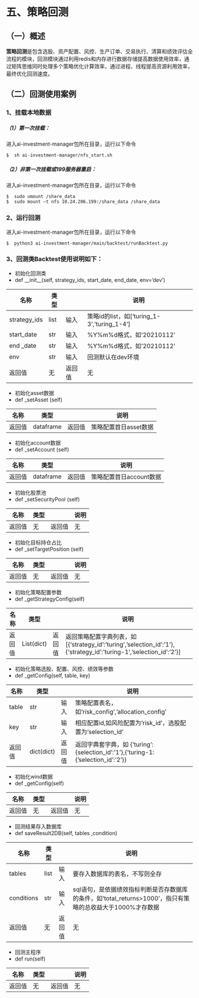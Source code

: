 # 五、策略回测
## （一）概述
**策略回测**是包含选股、资产配置、风控、生产订单、交易执行、清算和绩效评估全流程的模块，回测模块通过利用redis和内存进行数据存储提高数据使用效率，通过矩阵思维同时处理多个策略优化计算效率，通过进程、线程提高资源利用效率，最终优化回测速度。
## （二）回测使用案例
### 1、挂载本地数据
##### （1）第一次挂载：
进入ai-investment-manager包所在目录，运行以下命令

```shell
$  sh ai-investment-manager/nfs_start.sh
```

##### （2）非第一次挂载或199服务器重启：
进入ai-investment-manager包所在目录，运行以下命令

```shell
$  sudo umount /share_data
$  sudo mount –t nfs 10.24.206.199:/share_data /share_data
```

### 2、运行回测
进入ai-investment-manager包所在目录，运行以下命令

```shell
$  python3 ai-investment-manager/main/backtest/runBacktest.py
```

### 3、回测类Backtest使用说明如下：
* 初始化回测类
* def \_\_init__(self, strategy_ids, start_date, end_date, env=’dev’)

| 名称           | 类型   |     | 说明                                     |
|--------------|------|-----|----------------------------------------|
| strategy_ids | list | 输入  | 策略id的list，如[‘turing_1-3’,’turing_1-4’] |
| start_date   | str  | 输入  | %Y%m%d格式，如’20210112’                   |
| end _date    | str  | 输入  | %Y%m%d格式，如’20210112’                   |
| env          | str  | 输入  | 回测默认在dev环境                             |
| 返回值          | 无    | 返回值 | 无                                      |

* 初始化asset数据
* def _setAsset (self)

| 名称  | 类型        |     | 说明              |
|-----|-----------|-----|-----------------|
| 返回值 | dataframe | 返回值 | 策略配置首日asset数据 |

* 初始化account数据
* def _setAccount (self)

| 名称  | 类型        |     | 说明              |
|-----|-----------|-----|-----------------|
| 返回值 | dataframe | 返回值 | 策略配置首日account数据 |

* 初始化股票池
* def _setSecurityPool (self)

| 名称  | 类型 |     | 说明 |
|-----|----|-----|----|
| 返回值 | 无  | 返回值 | 无  |

* 初始化目标持仓占比
* def _setTargetPosition (self)

| 名称  | 类型 |     | 说明 |
|-----|----|-----|----|
| 返回值 | 无  | 返回值 | 无  |

* 初始化策略配置参数
* def _getStrategyConfig(self)

| 名称  | 类型         |     | 说明                                                                                                        |
|-----|------------|-----|-----------------------------------------------------------------------------------------------------------|
| 返回值 | List(dict) | 返回值 | 返回策略配置字典列表，如 [{‘strategy_id’:’turing’,’selection_id’:’1’}, {‘strategy_id’:’turing-1’,’selection_id’:’2’}] |

* 初始化策略选股、配置、风控、绩效等参数
* def _getConfig(self, table, key)

| 名称    | 类型         |     | 说明                                                                       |
|-------|------------|-----|--------------------------------------------------------------------------|
| table | str        | 输入  | 策略配置表名，如’risk_config’,’allocation_config’                                |
| key   | str        | 输入  | 相应配置id,如风险配置为’risk_id’，选股配置为’selection_id’                               |
| 返回值   | dict(dict) | 返回值 | 返回字典套字典，如 {’turing’:{selection_id’:’1’},{’turing-1:{’selection_id’:’2’}} |

* 初始化wind数据
* def _getConfig(self)

| 名称  | 类型 |     | 说明 |
|-----|----|-----|----|
| 返回值 | 无  | 返回值 | 无  |

* 回测结果存入数据库
* def saveResult2DB(self, tables ,condition)

| 名称         | 类型   |     | 说明                                                                  |
|------------|------|-----|---------------------------------------------------------------------|
| tables     | list | 输入  | 要存入数据库的表名，不写则全存                                                     |
| conditions | str  | 输入  | sql语句，是依据绩效指标判断是否存数据库的条件，如’total_returns>1000’，指只有策略的总收益大于1000%才存数据 |
| 返回值        | 无    | 返回值 | 无                                                                   |

* 回测主程序
* def run(self)

| 名称  | 类型 |     | 说明 |
|-----|----|-----|----|
| 返回值 | 无  | 返回值 | 无  |
